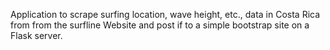 Application to scrape surfing location, wave height, etc., data in Costa Rica from from the surfline Website and post if to a simple bootstrap site on a Flask server. 
